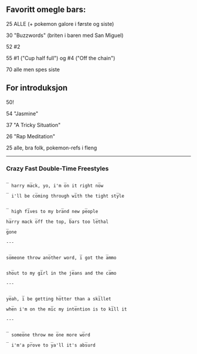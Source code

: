 
## Favoritt omegle bars:

25 ALLE (+ pokemon galore i første og siste)

30 "Buzzwords" (briten i baren med San Miguel)

52 #2

55 #1 ("Cup half full") og #4 ("Off the chain")

70  alle men spes siste


## For introduksjon

50!

54 "Jasmine"

37 "A Tricky Situation"

26 "Rap Meditation"

25 alle, bra folk, pokemon-refs i fleng

___

### Crazy Fast Double-Time Freestyles

```
_ 		 _			  _			   _
  harry mack, yo, i'm on it right now
_		   _              _               _
  i'll be coming through with the tight style

_       _            _        _
  high fives to my brand new people
 _         _            _         _
harry mack off the top, bars too lethal
_
gone

---

 _              _           _         _
someone throw another word, i got the ammo

  _          _           _             _
shout to my girl in the jeans and the camo

---

 _	  _           	_			   _
yeah, i be getting hotter than a skillet
  _              _        _             _
when i'm on the mic my intention is to kill it

---

_     _            _         _
  someone throw me one more word
_        _       _            _ 
  i'm'a prove to ya'll it's absurd



``` 

